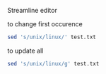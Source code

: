 Streamline editor

to change first occurence
```bash
sed 's/unix/linux/' test.txt
```
to update all
```bash
sed 's/unix/linux/g' test.txt
```